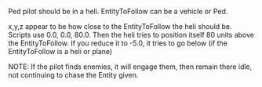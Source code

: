 Ped pilot should be in a heli.
EntityToFollow can be a vehicle or Ped.

x,y,z appear to be how close to the EntityToFollow the heli should be. Scripts use 0.0, 0.0, 80.0. Then the heli tries to position itself 80 units above the EntityToFollow. If you reduce it to -5.0, it tries to go below (if the EntityToFollow is a heli or plane)


NOTE: If the pilot finds enemies, it will engage them, then remain there idle, not continuing to chase the Entity given.